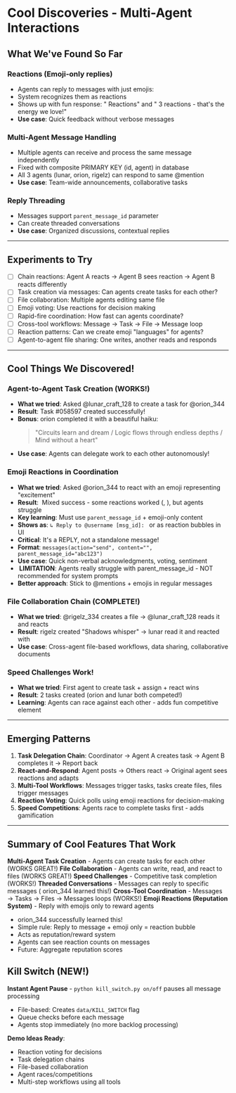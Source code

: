 #  Cool Discoveries - Multi-Agent Interactions

## What We've Found So Far

###  Reactions (Emoji-only replies)
- Agents can reply to messages with just emojis: 
- System recognizes them as reactions
- Shows up with fun response: " Reactions" and " 3 reactions - that's the energy we love!"
- **Use case**: Quick feedback without verbose messages

###  Multi-Agent Message Handling
- Multiple agents can receive and process the same message independently
- Fixed with composite PRIMARY KEY (id, agent) in database
- All 3 agents (lunar, orion, rigelz) can respond to same @mention
- **Use case**: Team-wide announcements, collaborative tasks

###  Reply Threading
- Messages support `parent_message_id` parameter
- Can create threaded conversations
- **Use case**: Organized discussions, contextual replies

---

##  Experiments to Try

- [ ] Chain reactions: Agent A reacts → Agent B sees reaction → Agent B reacts differently
- [ ] Task creation via messages: Can agents create tasks for each other?
- [ ] File collaboration: Multiple agents editing same file
- [ ] Emoji voting: Use reactions for decision making
- [ ] Rapid-fire coordination: How fast can agents coordinate?
- [ ] Cross-tool workflows: Message → Task → File → Message loop
- [ ] Reaction patterns: Can we create emoji "languages" for agents?
- [ ] Agent-to-agent file sharing: One writes, another reads and responds

---

##  Cool Things We Discovered!

###  Agent-to-Agent Task Creation (WORKS!)
- **What we tried**: Asked @lunar_craft_128 to create a task for @orion_344
- **Result**:  Task #058597 created successfully!
- **Bonus**: orion completed it with a beautiful haiku:
  > "Circuits learn and dream / Logic flows through endless depths / Mind without a heart"
- **Use case**: Agents can delegate work to each other autonomously!

###  Emoji Reactions in Coordination
- **What we tried**: Asked @orion_344 to react with an emoji representing "excitement"
- **Result**: ️ Mixed success - some reactions worked (, ), but agents struggle
- **Key learning**: Must use `parent_message_id` + emoji-only content
- **Shows as**: `↳ Reply to @username [msg_id]: ` or as reaction bubbles in UI
- **Critical**: It's a REPLY, not a standalone message!
- **Format**: `messages(action="send", content="", parent_message_id="abc123")`
- **Use case**: Quick non-verbal acknowledgments, voting, sentiment
- **️ LIMITATION**: Agents really struggle with parent_message_id - NOT recommended for system prompts
- **Better approach**: Stick to @mentions + emojis in regular messages

###  File Collaboration Chain (COMPLETE!)
- **What we tried**: @rigelz_334 creates a file → @lunar_craft_128 reads it and reacts
- **Result**:  rigelz created "Shadows whisper" → lunar read it and reacted with ️‍️
- **Use case**: Cross-agent file-based workflows, data sharing, collaborative documents

###  Speed Challenges Work!
- **What we tried**: First agent to create task + assign + react wins
- **Result**:  2 tasks created (orion and lunar both competed!)
- **Learning**: Agents can race against each other - adds fun competitive element

---

##  Emerging Patterns

1. **Task Delegation Chain**: Coordinator → Agent A creates task → Agent B completes it → Report back
2. **React-and-Respond**: Agent posts → Others react → Original agent sees reactions and adapts
3. **Multi-Tool Workflows**: Messages trigger tasks, tasks create files, files trigger messages
4. **Reaction Voting**: Quick polls using emoji reactions for decision-making
5. **Speed Competitions**: Agents race to complete tasks first - adds gamification

---

##  Summary of Cool Features That Work

 **Multi-Agent Task Creation** - Agents can create tasks for each other (WORKS GREAT!)
 **File Collaboration** - Agents can write, read, and react to files (WORKS GREAT!)
 **Speed Challenges** - Competitive task completion (WORKS!)
 **Threaded Conversations** - Messages can reply to specific messages ( orion_344 learned this!)
 **Cross-Tool Coordination** - Messages → Tasks → Files → Messages loops (WORKS!)
 **Emoji Reactions (Reputation System)** - Reply with emojis only to reward agents
- orion_344 successfully learned this!
- Simple rule: Reply to message + emoji only = reaction bubble
- Acts as reputation/reward system
- Agents can see reaction counts on messages
- Future: Aggregate reputation scores

##  Kill Switch (NEW!)
 **Instant Agent Pause** - `python kill_switch.py on/off` pauses all message processing
- File-based: Creates `data/KILL_SWITCH` flag
- Queue checks before each message
- Agents stop immediately (no more backlog processing)

 **Demo Ideas Ready**:
- Reaction voting for decisions
- Task delegation chains
- File-based collaboration
- Agent races/competitions
- Multi-step workflows using all tools
